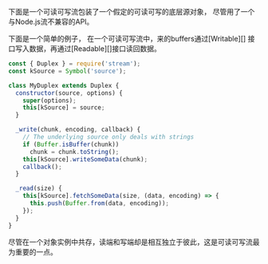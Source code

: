 
下面是一个可读可写流包装了一个假定的可读可写的底层源对象，
尽管用了一个与Node.js流不兼容的API。

下面是一个简单的例子，
在一个可读可写流中，来的buffers通过[Writable][] 接口写入数据，再通过[Readable][]接口读回数据。


```js
const { Duplex } = require('stream');
const kSource = Symbol('source');

class MyDuplex extends Duplex {
  constructor(source, options) {
    super(options);
    this[kSource] = source;
  }

  _write(chunk, encoding, callback) {
    // The underlying source only deals with strings
    if (Buffer.isBuffer(chunk))
      chunk = chunk.toString();
    this[kSource].writeSomeData(chunk);
    callback();
  }

  _read(size) {
    this[kSource].fetchSomeData(size, (data, encoding) => {
      this.push(Buffer.from(data, encoding));
    });
  }
}
```

尽管在一个对象实例中共存，读端和写端却是相互独立于彼此，这是可读可写流最为重要的一点。

